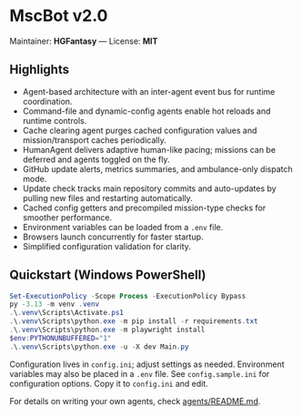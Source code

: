 # MscBot v2.0
Maintainer: **HGFantasy** — License: **MIT**

## Highlights
- Agent-based architecture with an inter-agent event bus for runtime coordination.
- Command-file and dynamic-config agents enable hot reloads and runtime controls.
- Cache clearing agent purges cached configuration values and mission/transport caches periodically.
- HumanAgent delivers adaptive human-like pacing; missions can be deferred and agents toggled on the fly.
- GitHub update alerts, metrics summaries, and ambulance-only dispatch mode.
- Update check tracks main repository commits and auto-updates by pulling new files and restarting automatically.
- Cached config getters and precompiled mission-type checks for smoother performance.
- Environment variables can be loaded from a `.env` file.
- Browsers launch concurrently for faster startup.
- Simplified configuration validation for clarity.

## Quickstart (Windows PowerShell)
```powershell
Set-ExecutionPolicy -Scope Process -ExecutionPolicy Bypass
py -3.13 -m venv .venv
.\.venv\Scripts\Activate.ps1
.\.venv\Scripts\python.exe -m pip install -r requirements.txt
.\.venv\Scripts\python.exe -m playwright install
$env:PYTHONUNBUFFERED="1"
.\.venv\Scripts\python.exe -u -X dev Main.py
```

Configuration lives in `config.ini`; adjust settings as needed. Environment
variables may also be placed in a `.env` file.
See `config.sample.ini` for configuration options. Copy it to `config.ini` and edit.

For details on writing your own agents, check [agents/README.md](agents/README.md).
